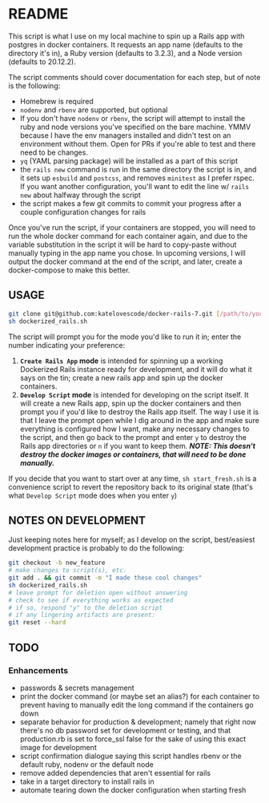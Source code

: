 # README

This script is what I use on my local machine to spin up a Rails app with postgres in docker containers. It requests an app name (defaults to the directory it's in), a Ruby version (defaults to 3.2.3), and a Node version (defaults to 20.12.2).

The script comments should cover documentation for each step, but of note is the following:

- Homebrew is required
- `nodenv` and `rbenv` are supported, but optional
- If you don't have `nodenv` or `rbenv`, the script will attempt to install the ruby and node versions you've specified on the bare machine. YMMV because I have the env managers installed and didn't test on an environment without them. Open for PRs if you're able to test and there need to be changes.
- `yq` (YAML parsing package) will be installed as a part of this script
- the `rails new` command is run in the same directory the script is in, and it sets up `esbuild` and `postcss`, and removes `minitest` as I prefer rspec. If you want another configuration, you'll want to edit the line w/ `rails new` about halfway through the script
- the script makes a few git commits to commit your progress after a couple configuration changes for rails

Once you've run the script, if your containers are stopped, you will need to run the whole docker command for each container again, and due to the variable substitution in the script it will be hard to copy-paste without manually typing in the app name you chose. In upcoming versions, I will output the docker command at the end of the script, and later, create a docker-compose to make this better.

## USAGE

```sh
git clone git@github.com:katelovescode/docker-rails-7.git [/path/to/your/app/directory]
sh dockerized_rails.sh
```

The script will prompt you for the mode you'd like to run it in; enter the number indicating your preference:

1. **`Create Rails App` mode** is intended for spinning up a working Dockerized Rails instance ready for development, and it will do what it says on the tin; create a new rails app and spin up the docker containers.
2. **`Develop Script` mode** is intended for developing on the script itself. It will create a new Rails app, spin up the docker containers and then prompt you if you'd like to destroy the Rails app itself. The way I use it is that I leave the prompt open while I dig around in the app and make sure everything is configured how I want, make any necessary changes to the script, and then go back to the prompt and enter `y` to destroy the Rails app directories or `n` if you want to keep them. _**NOTE: This doesn't destroy the docker images or containers, that will need to be done manually.**_

If you decide that you want to start over at any time, `sh start_fresh.sh` is a convenience script to revert the repository back to its original state (that's what `Develop Script` mode does when you enter `y`)

## NOTES ON DEVELOPMENT

Just keeping notes here for myself; as I develop on the script, best/easiest development practice is probably to do the following:

```bash
git checkout -b new_feature
# make changes to script(s), etc.
git add . && git commit -m "I made these cool changes"
sh dockerized_rails.sh
# leave prompt for deletion open without answering
# check to see if everything works as expected
# if so, respond "y" to the deletion script
# if any lingering artifacts are present:
git reset --hard
```

## TODO

### Enhancements

- passwords & secrets management
- print the docker command (or maybe set an alias?) for each container to prevent having to manually edit the long command if the containers go down
- separate behavior for production & development; namely that right now there's no db password set for development or testing, and that production.rb is set to force_ssl false for the sake of using this exact image for development
- script confirmation dialogue saying this script handles rbenv or the default ruby, nodenv or the default node
- remove added dependencies that aren't essential for rails
- take in a target directory to install rails in
- automate tearing down the docker configuration when starting fresh
